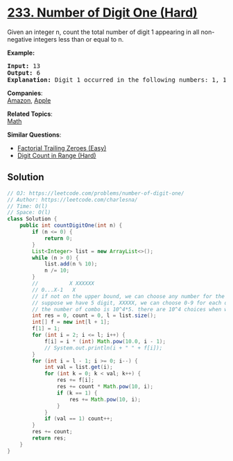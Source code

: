 # [233. Number of Digit One (Hard)](https://leetcode.com/problems/number-of-digit-one/)

<p>Given an integer n, count the total number of digit 1 appearing in all non-negative integers less than or equal to n.</p>

<p><strong>Example:</strong></p>

<pre><strong>Input:</strong> 13
<strong>Output:</strong> 6 
<strong>Explanation: </strong>Digit 1 occurred in the following numbers: 1, 10, 11, 12, 13.
</pre>


**Companies**:  
[Amazon](https://leetcode.com/company/amazon), [Apple](https://leetcode.com/company/apple)

**Related Topics**:  
[Math](https://leetcode.com/tag/math/)

**Similar Questions**:
* [Factorial Trailing Zeroes (Easy)](https://leetcode.com/problems/factorial-trailing-zeroes/)
* [Digit Count in Range (Hard)](https://leetcode.com/problems/digit-count-in-range/)

## Solution 

```java
// OJ: https://leetcode.com/problems/number-of-digit-one/
// Author: https://leetcode.com/charlesna/
// Time: O(l)
// Space: O(l)
class Solution {
    public int countDigitOne(int n) {
        if (n <= 0) {
            return 0;
        }
        List<Integer> list = new ArrayList<>();
        while (n > 0) {
            list.add(n % 10);
            n /= 10;
        }
        //          X XXXXXX
        // 0...X-1   X
        // if not on the upper bound, we can choose any number for the rest of digits.
        // suppose we have 5 digit, XXXXX, we can choose 0-9 for each digit. 
        // the number of combo is 10^4*5. there are 10^4 choices when we choose 1 for 
        int res = 0, count = 0, l = list.size();
        int[] f = new int[l + 1];
        f[1] = 1;
        for (int i = 2; i <= l; i++) {
            f[i] = i * (int) Math.pow(10.0, i - 1);
            // System.out.println(i + " " + f[i]);
        }
        for (int i = l - 1; i >= 0; i--) {
            int val = list.get(i);
            for (int k = 0; k < val; k++) {
                res += f[i];
                res += count * Math.pow(10, i);
                if (k == 1) {
                    res += Math.pow(10, i);
                }
            }
            if (val == 1) count++;
        }
        res += count;
        return res;
    }
}
```